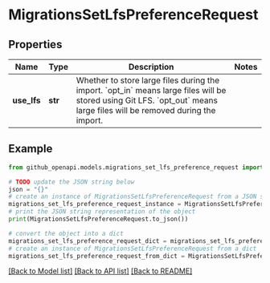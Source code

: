 # MigrationsSetLfsPreferenceRequest


## Properties

Name | Type | Description | Notes
------------ | ------------- | ------------- | -------------
**use_lfs** | **str** | Whether to store large files during the import. &#x60;opt_in&#x60; means large files will be stored using Git LFS. &#x60;opt_out&#x60; means large files will be removed during the import. | 

## Example

```python
from github_openapi.models.migrations_set_lfs_preference_request import MigrationsSetLfsPreferenceRequest

# TODO update the JSON string below
json = "{}"
# create an instance of MigrationsSetLfsPreferenceRequest from a JSON string
migrations_set_lfs_preference_request_instance = MigrationsSetLfsPreferenceRequest.from_json(json)
# print the JSON string representation of the object
print(MigrationsSetLfsPreferenceRequest.to_json())

# convert the object into a dict
migrations_set_lfs_preference_request_dict = migrations_set_lfs_preference_request_instance.to_dict()
# create an instance of MigrationsSetLfsPreferenceRequest from a dict
migrations_set_lfs_preference_request_from_dict = MigrationsSetLfsPreferenceRequest.from_dict(migrations_set_lfs_preference_request_dict)
```
[[Back to Model list]](../README.md#documentation-for-models) [[Back to API list]](../README.md#documentation-for-api-endpoints) [[Back to README]](../README.md)


